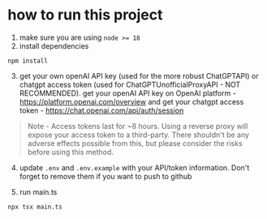 # how to run this project
1. make sure you are using `node >= 18`
2. install dependencies
```
npm install
```
3. get your own openAI API key (used for the more robust ChatGPTAPI) or chatgpt access token (used for ChatGPTUnofficialProxyAPI - NOT RECOMMENDED). 
get your openAI API key on OpenAI platform - https://platform.openai.com/overview and get your chatgpt access token - https://chat.openai.com/api/auth/session

> Note - Access tokens last for ~8 hours. Using a reverse proxy will expose your access token to a third-party. There shouldn't be any adverse effects possible from this, but please consider the risks before using this method.

4. update `.env` and `.env.example` with your API/token information. Don't forget to remove them if you want to push to github

5. run main.ts
```
npx tsx main.ts
```
